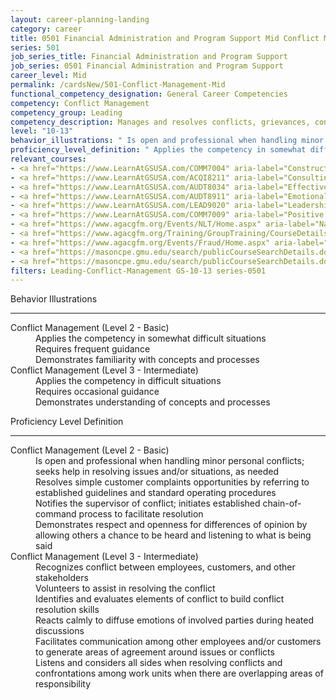 ```yaml
---
layout: career-planning-landing
category: career
title: 0501 Financial Administration and Program Support Mid Conflict Management
series: 501
job_series_title: Financial Administration and Program Support
job_series: 0501 Financial Administration and Program Support
career_level: Mid
permalink: /cardsNew/501-Conflict-Management-Mid
functional_competency_designation: General Career Competencies
competency: Conflict Management
competency_group: Leading
competency_description: Manages and resolves conflicts, grievances, confrontations, or disagreements in a constructive manner to minimize negative (personal) impact
level: "10-13"
behavior_illustrations: " Is open and professional when handling minor personal conflicts; seeks help in resolving issues and/or situations, as needed  Resolves simple customer complaints opportunities by referring to established guidelines and standard operating procedures  Notifies the supervisor of conflict; initiates established chain-of- command process to facilitate resolution  Demonstrates respect and openness for differences of opinion by allowing others a chance to be heard and listening to what is being said ?  Recognizes conflict between employees, customers, and other stakeholders  Volunteers to assist in resolving the conflict  Identifies and evaluates elements of conflict to build conflict resolution skills  Reacts calmly to diffuse emotions of involved parties during heated discussions  Facilitates communication among other employees and/or customers to generate areas of agreement around issues or conflicts  Listens and considers all sides when resolving conflicts and confrontations among work units when there are overlapping areas of responsibility"
proficiency_level_definition: " Applies the competency in somewhat difficult situations  Requires frequent guidance  Demonstrates familiarity with concepts and processes ?  Applies the competency in difficult situations  Requires occasional guidance  Demonstrates understanding of concepts and processes"
relevant_courses: 
- <a href="https://www.LearnAtGSUSA.com/COMM7004" aria-label="Constructive Conflict Resolution (COMM7004) - https://www.LearnAtGSUSA.com/COMM7004">Constructive Conflict Resolution (COMM7004)</a>, Graduate School USA (GSUSA)
- <a href="https://www.LearnAtGSUSA.com/ACQI8211" aria-label="Consulting Skills for Acquisition Professionals (ACQI8211) - https://www.LearnAtGSUSA.com/ACQI8211">Consulting Skills for Acquisition Professionals (ACQI8211)</a>, Graduate School USA (GSUSA)
- <a href="https://www.LearnAtGSUSA.com/AUDT8034" aria-label="Effective Audit Resolution, Follow-up and Implementation (AUDT8034) - https://www.LearnAtGSUSA.com/AUDT8034">Effective Audit Resolution, Follow-up and Implementation (AUDT8034)</a>, Graduate School USA (GSUSA)
- <a href="https://www.LearnAtGSUSA.com/AUDT8911" aria-label="Emotionally Intelligent Auditor&#58; The Power of Influence and Situational Awareness (AUDT8911) - https://www.LearnAtGSUSA.com/AUDT8911">Emotionally Intelligent Auditor&#58; The Power of Influence and Situational Awareness (AUDT8911)</a>, Graduate School USA (GSUSA)
- <a href="https://www.LearnAtGSUSA.com/LEAD9020" aria-label="Leadership, Motivation and Accountability for High Performance Organizations (LEAD9020) - https://www.LearnAtGSUSA.com/LEAD9020">Leadership, Motivation and Accountability for High Performance Organizations (LEAD9020)</a>, Graduate School USA (GSUSA)
- <a href="https://www.LearnAtGSUSA.com/COMM7009" aria-label="Positive Approaches to Difficult People (COMM7009) - https://www.LearnAtGSUSA.com/COMM7009">Positive Approaches to Difficult People (COMM7009)</a>, Graduate School USA (GSUSA)
- <a href="https://www.agacgfm.org/Events/NLT/Home.aspx" aria-label="National Leadership Training (NLT) - multi-competency training - https://www.agacgfm.org/Events/NLT/Home.aspx">National Leadership Training (NLT) - multi-competency training</a>, AGA
- <a href="https://www.agacgfm.org/Training/GroupTraining/CourseDetails.aspx?ID=49" aria-label="Professional Polish in the Public Sector - https://www.agacgfm.org/Training/GroupTraining/CourseDetails.aspx?ID=49">Professional Polish in the Public Sector</a>, AGA
- <a href="https://www.agacgfm.org/Events/Fraud/Home.aspx" aria-label="Internal Control & Fraud Prevention Training - https://www.agacgfm.org/Events/Fraud/Home.aspx">Internal Control & Fraud Prevention Training</a>, AGA
- <a href="https://masoncpe.gmu.edu/search/publicCourseSearchDetails.do?method=load&courseId=2409060" aria-label="PEBU 0407 Conflict Management - https://masoncpe.gmu.edu/search/publicCourseSearchDetails.do?method=load&courseId=2409060">PEBU 0407 Conflict Management</a>, George Mason University
- <a href="https://masoncpe.gmu.edu/search/publicCourseSearchDetails.do?method=load&courseId=2409050" aria-label="PEBU 0315 Building and Managing Relationships - https://masoncpe.gmu.edu/search/publicCourseSearchDetails.do?method=load&courseId=2409050">PEBU 0315 Building and Managing Relationships</a>, George Mason University
filters: Leading-Conflict-Management GS-10-13 series-0501
---
```


<div class="desktop:grid-col-6 margin-y-3">
  <div class="border-top-2 bg-white padding-3 shadow-5 height-full members-hover border-1px button-border border-top-blue radius-lg">
    <p class="text-bold label-color font-size-21">Behavior Illustrations</p>
    <hr class="hr-green"/>
    <dl class="text-base card-content-color"><dt>Conflict Management (Level 2 - Basic)</dt><dd>Applies the competency in somewhat difficult situations </dd><dd>Requires frequent guidance </dd><dd>Demonstrates familiarity with concepts and processes</dd><dt>Conflict Management (Level 3 - Intermediate)</dt><dd>Applies the competency in difficult situations </dd><dd>Requires occasional guidance </dd><dd>Demonstrates understanding of concepts and processes</dd></dl>
  </div>
</div>
<div class="desktop:grid-col-6 margin-y-3">
  <div class="border-top-2 bg-white padding-3 shadow-5 height-full members-hover border-1px button-border border-top-blue radius-lg">
    <p class="text-bold label-color font-size-21">Proficiency Level Definition</p>
     <hr class="hr-green"/>
    <dl class="text-base card-content-color"><dt>Conflict Management (Level 2 - Basic)</dt><dd>Is open and professional when handling minor personal conflicts; seeks help in resolving issues and/or situations, as needed </dd><dd>Resolves simple customer complaints opportunities by referring to established guidelines and standard operating procedures </dd><dd>Notifies the supervisor of conflict; initiates established chain-of- command process to facilitate resolution </dd><dd>Demonstrates respect and openness for differences of opinion by allowing others a chance to be heard and listening to what is being said</dd><dt>Conflict Management (Level 3 - Intermediate)</dt><dd>Recognizes conflict between employees, customers, and other stakeholders </dd><dd>Volunteers to assist in resolving the conflict </dd><dd>Identifies and evaluates elements of conflict to build conflict resolution skills </dd><dd>Reacts calmly to diffuse emotions of involved parties during heated discussions </dd><dd>Facilitates communication among other employees and/or customers to generate areas of agreement around issues or conflicts </dd><dd>Listens and considers all sides when resolving conflicts and confrontations among work units when there are overlapping areas of responsibility</dd></dl>
  </div>
</div>